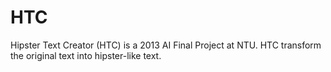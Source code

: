 HTC
===

Hipster Text Creator (HTC) is a 2013 AI Final Project at NTU.
HTC transform the original text into hipster-like text.
